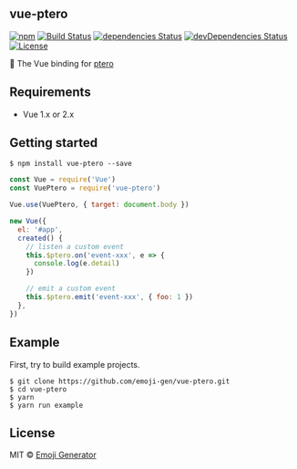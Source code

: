 vue-ptero
----------

[![npm](https://img.shields.io/npm/v/vue-ptero.svg?maxAge=2592000)](https://www.npmjs.org/package/vue-ptero)
[![Build Status](https://travis-ci.org/emoji-gen/vue-ptero.svg?branch=master)](https://travis-ci.org/emoji-gen/vue-ptero)
[![dependencies Status](https://david-dm.org/emoji-gen/vue-ptero/status.svg)](https://david-dm.org/emoji-gen/vue-ptero)
[![devDependencies Status](https://david-dm.org/emoji-gen/vue-ptero/dev-status.svg)](https://david-dm.org/emoji-gen/vue-ptero?type=dev)
[![License](https://img.shields.io/static/v1?label=License&message=MIT&color=green)](https://opensource.org/licenses/MIT)

:deciduous_tree: The Vue binding for [ptero](https://github.com/emoji-gen/ptero)

## Requirements

- Vue 1.x or 2.x

## Getting started

```
$ npm install vue-ptero --save
```

```js
const Vue = require('Vue')
const VuePtero = require('vue-ptero')

Vue.use(VuePtero, { target: document.body })

new Vue({
  el: '#app',
  created() {
    // listen a custom event
    this.$ptero.on('event-xxx', e => {
      console.log(e.detail)
    })

    // emit a custom event
    this.$ptero.emit('event-xxx', { foo: 1 })
  },
})
```

## Example
First, try to build example projects.

```
$ git clone https://github.com/emoji-gen/vue-ptero.git
$ cd vue-ptero
$ yarn
$ yarn run example
```

## License
MIT &copy; [Emoji Generator](https://emoji-gen.ninja)
